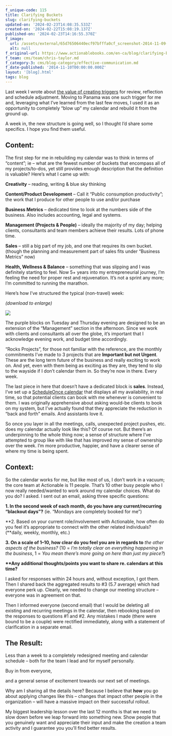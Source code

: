 ```yaml
---
f_unique-code: 115
title: Clarifying Buckets
slug: clarifying-buckets
updated-on: '2024-02-23T14:08:35.533Z'
created-on: '2024-02-22T15:08:19.137Z'
published-on: '2024-02-23T14:16:55.370Z'
f_image:
  url: /assets/external/65d76506440ecf97bfffa0cf_screenshot-2014-11-09-14.51.04.png
  alt: null
f_original-url: https://www.actionablebooks.com/en-ca/blog/clarifying-buckets/
f_team: cms/team/chris-taylor.md
f_category-3: cms/blog-category/effective-communication.md
f_date-published: '2014-11-10T00:00:00.000Z'
layout: '[blog].html'
tags: blog
---
```


Last week I wrote about [the value of creating triggers](https://www.actionablebooks.com/blog/triggering-new-years/) for review, reflection and schedule adjustment. Moving to Panama was one such trigger for me and, leveraging what I’ve learned from the last few moves, I used it as an opportunity to completely “blow up” my calendar and rebuild it from the ground up.

A week in, the new structure is going well, so I thought I’d share some specifics. I hope you find them useful.

**Content:**
------------

The first step for me in rebuilding my calendar was to think in terms of “content”; ie – what are the fewest number of buckets that encompass all of my projects/to-dos, yet still provides enough description that the definition is valuable? Here’s what I came up with:

**Creativity** – reading, writing & blue sky thinking

**Content/Product Development** – Call it “Public consumption productivity”; the work that I produce for other people to use and/or purchase

**Business Metrics** – dedicated time to look at the numbers side of the business. Also includes accounting, legal and systems.

**Management (Projects & People)** – ideally the majority of my day; helping clients, consultants and team members achieve their results. Lots of phone time.

**Sales** – still a big part of my job, and one that requires its own bucket. (though the planning and measurement part of sales fits under “Business Metrics” now)

**Health, Wellness & Balance** – something that was slipping and I was definitely starting to feel. Now 5+ years into my entrepreneurial journey, I’m feeling the need for proper rest and rejuvenation. It’s not a sprint any more; I’m committed to running the marathon.

Here’s how I’ve structured the typical (non-travel) week:

_(download to enlarge)_

![](/assets/external/65d3620443fa68e6df6fa8f6_screenshot-2014-11-09-14.50.33.png)

The purple blocks on Tuesday and Thursday evening are designed to be an extension of the “Management” section in the afternoon. Since we work with clients and consultants all over the globe, it’s important that I acknowledge evening work, and budget time accordingly.

“Rocks Projects”, for those not familiar with the reference, are the monthly commitments I’ve made to 3 projects that are **Important but not Urgent**. These are the long term future of the business and really exciting to work on. And yet, even with them being as exciting as they are, they tend to slip to the wayside if I don’t calendar them in. So they’re now in there. Every week.

The last piece in here that doesn’t have a dedicated block is **sales**. Instead, I’ve set up a [ScheduleOnce calendar](meetme.so/actionablechris) that displays all my availability, in real time, so that potential clients can book with me whenever is convenient to them. I was originally apprehensive about asking would-be clients to book on my system, but I’ve actually found that they appreciate the reduction in “back and forth” emails. And assistants love it.

So once you layer in all the meetings, calls, unexpected project pushes, etc. does my calendar actually look like this? Of course not. But there’s an underpinning to the whole thing now; a sense of structure where I’ve attempted to group like with like that has improved my sense of ownership over the week. I’m more productive, happier, and have a clearer sense of where my time is being spent.

**Context:**
------------

So the calendar works for me, but like most of us, I don’t work in a vacuum; the core team at Actionable is 11 people. That’s 10 other busy people who I now really needed/wanted to work around my calendar choices. What do you do? I asked. I sent out an email, asking three specific questions:

**1\. In the second week of each month, do you have any current/recurring “blackout days”?** (ie. “Mondays are completely booked for me”)

**2\. Based on your current role/involvement with Actionable, how often do you feel it’s appropriate to connect with the other related individuals? (**daily, weekly, monthly, etc.)

**3\. On a scale of 1–10, how clear do you feel you are in regards to** _the other aspects of the business?_ (10 = _I’m totally clear on everything happening in the business_, 1 = _You mean there’s more going on here than just my piece?_)

**\*\*Any additional thoughts/points you want to share re. calendars at this time?**

I asked for responses within 24 hours and, without exception, I got them. Then I shared back the aggregated results to #3 (5.7 average) which had everyone perk up. Clearly, we needed to change our meeting structure – everyone was in agreement on that.

Then I informed everyone (second email) that I would be deleting all existing and recurring meetings in the calendar, then rebooking based on the responses to questions #1 and #2. Any mistakes I made (there were bound to be a couple) were rectified immediately, along with a statement of clarification in a separate email.

**The Result:**
---------------

Less than a week to a completely redesigned meeting and calendar schedule – both for the team I lead and for myself personally.

Buy in from everyone,

and a general sense of excitement towards our next set of meetings.

Why am I sharing all the details here? Because I believe that **how** you go about applying changes like this – changes that impact other people in the organization – will have a massive impact on their successful rollout.

My biggest leadership lesson over the last 12 months is that we need to slow down before we leap forward into something new. Show people that you genuinely want and appreciate their input and make the creation a team activity and I guarantee you you’ll find better results.
